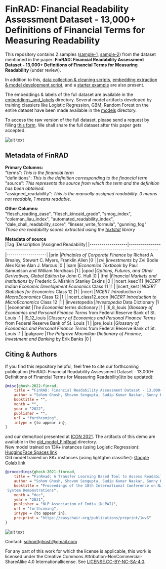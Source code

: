 # FinRAD: Financial Readability Assessment Dataset - 13,000+ Definitions of Financial Terms for Measuring Readability

This repository contains 2 samples ([sample-1](https://github.com/sohomghosh/FinRAD_Financial_Readability_Assessment_Dataset/blob/main/data_sample_500.csv), [sample-2](https://github.com/sohomghosh/FinRAD_Financial_Readability_Assessment_Dataset/blob/main/data_sample_1500.csv)) from the dataset mentioned in the paper: **FinRAD: Financial Readability Assessment Dataset - 13,000+ Definitions of Financial Terms for Measuring Readability** (under review).

In addition to this, [data collection & cleaning scripts](https://github.com/sohomghosh/FinRAD_Financial_Readability_Assessment_Dataset/tree/main/data_collection_cleaning_EDA_scripts), [embedding extraction & model development script](https://github.com/sohomghosh/FinRAD_Financial_Readability_Assessment_Dataset/blob/main/FinRAD_Sentence_FinBERTembedding_Extraction_Modeling_13K.ipynb), and a [starter example](https://github.com/sohomghosh/FinRAD_Financial_Readability_Assessment_Dataset/blob/main/FinRAD_starting_toy_example_on_data_sample_500.ipynb) are also present.

The embeddings & labels of the full dataset are available in the [embeddings_and_labels](https://github.com/sohomghosh/FinRAD_Financial_Readability_Assessment_Dataset/tree/main/embeddings_and_labels) directory. Several model artifacts developed by training classiers like Logistic Regression, GBM, Random Forest on the entire dataset have been made available in the [models](https://github.com/sohomghosh/FinRAD_Financial_Readability_Assessment_Dataset/tree/main/models)  directory.

To access the raw version of the full dataset, please send a request by filling [this form](https://forms.gle/hze6qSPc84kuY3McA). We shall share the full dataset after this paper gets accepted.

![alt text](https://github.com/sohomghosh/FinRAD_Financial_Readability_Assessment_Dataset/blob/main/process_flow.png)

## Metadata of FinRAD
**Primary Columns:** <br>
"terms": _This is the financial term_ <br>
"definitions": _This is the definition corresponding to the financial term_ <br>
"source": _This represents the source from which the term and the definition has been obtained._ <br>
"assigned_readability": _This is the manually assigned readability. 0 means not readable, 1 means readable._<br>

**Other Columns:** <br>
"flesch_reading_ease",	"flesch_kincaid_grade",	"smog_index",	"coleman_liau_index",	"automated_readability_index",	"dale_chall_readability_score",	"linsear_write_formula",	"gunning_fog"<br>
_These are readability scores extracted using the [textstat](https://pypi.org/project/textstat/) library_

**Metadata of source**<br>
|Tag                |Description                                                                                  |Assigned Readability|
|-------------------|---------------------------------------------------------------------------------------------|--------------------|
|prin               |_Principles of Corporate Finance_ by Richard A. Brealey, Stewart C. Myers, Franklin Allen  |0                   |
|zvi                |_Investments_ by Zvi Bodie Alex Kane Alan J. Marcus                                        |0                   |
|sam                |_Economics Textbook_ by Paul Samuelson and William Nordhaus                                |1                   |
|opod               |_Options, Futures, and Other Derivatives, Global Edition_ by John C. Hull                  |0                   |
|fmi                |_Financial Markets and Institutions_ by Frederic S. Mishkin Stanley Eakins                 |0                   |
|ncert_keec111      |_NCERT Indian Economic Development Economics_ Class 11                                     |1                   |
|ncert_kest         |_NCERT Statistics for Economics_ Class 12                                                  |1                   |
|ncert              |_NCERT Introduction to MacroEconomics_ Class 12                                            |1                   |
|ncert_class12_econ |_NCERT Introduction to MicroEconomics_ Class 12                                            |1                   |
|investopedia       |_Investopedia_ Data Dictionary                                                             |1                   |
|economist          |_The Economist_ terms dictionary                                                           |1                   |
|6_8_louis          |_Glossary of Economics and Personal Finance Terms_ from Federal Reserve Bank of St. Louis  |1                   |
|9_12_louis         |_Glossary of Economics and Personal Finance Terms_ from Federal Reserve Bank of St. Louis  |1                   |
|pre_louis          |_Glossary of Economics and Personal Finance Terms_ from Federal Reserve Bank of St. Louis  |1                   |
|palgrave           |_The Palgrave Macmillan Dictionary of Finance, Investment and Banking_ by Erik Banks       |0                   |       

## Citing & Authors
If you find this repository helpful, feel free to cite our forthcoming publication [FinRAD: Financial Readability Assessment Dataset - 13,000+ Definitions of Financial Terms for Measuring Readability](to be updated):
```bibtex 
@misc{ghosh-2022-finrad,
    title = "FinRAD: Financial Readability Assessment Dataset - 13,000+ Definitions of Financial Terms for Measuring Readability",
    author = "Sohom Ghosh, Shovon Sengupta, Sudip Kumar Naskar, Sunny Kumar Singh",
    booktitle = "",
    month = "",
    year = "2022",
    publisher = "",
    url = "forthcoming",
    intype = {to appear in},
}
```
and our demo/tool presented at [ICON 2021](http://icon2021.nits.ac.in/coloc_events.html). The artifacts of this demo are available in the [old_model_FinRead](https://github.com/sohomghosh/FinRAD_Financial_Readability_Assessment_Dataset/tree/main/old_model_FinRead) directory. <br>
New model trained on 13K+ instances (using Logistic Regression): [HuggingFace Spaces link](https://huggingface.co/spaces/sohomghosh/FinRead) <br>
Old model trained on 8K+ instances (using lightgbm classifier): [Google Colab link](https://colab.research.google.com/drive/18K_X_sONhA0SHIl96c-KUyhwlOFLtp1z?usp=sharing)

```bibtex 
@proceedings{ghosh-2021-finread,
    title = "FinRead: A Transfer Learning Based Tool to Assess Readability of Definitions of Financial Terms",
    author = "Sohom Ghosh, Shovon Sengupta, Sudip Kumar Naskar, Sunny Kumar Singh",
    booktitle = "Proceedings of the 18th International Conference on Natural Language Processing (ICON) : 
 System Demonstrations",
    month = "dec",
    year = "2021",
    publisher = "NLP Association of India (NLPAI)",
    url = "forthcoming",
    intype = {to appear in},
    pre-print = "https://easychair.org/publications/preprint/1wvS"
}
```
![alt text](https://github.com/sohomghosh/FinRAD_Financial_Readability_Assessment_Dataset/blob/main/old_model_FinRead/FinRead_gradio.png)



Contact: sohom1ghosh@gmail.com



For any part of this work for which the license is applicable, this work is licensed under the Creative Commons Attribution-NonCommercial-ShareAlike 4.0 Internationallicense. See [LICENSE.CC-BY-NC-SA-4.0](https://github.com/sohomghosh/FinRAD_Financial_Readability_Assessment_Dataset/blob/main/LICENSE).

